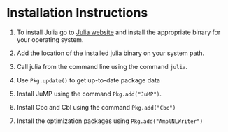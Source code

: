 
# Installation Instructions
1. To install Julia go to [Julia website](https://julialang.org/downloads/) and install the appropriate 
binary for your operating system. 

2. Add the location of the installed julia binary on your system path.

3. Call julia from the command line using the command `julia`.

4. Use `Pkg.update()` to get up-to-date package data

5. Install JuMP using the command `Pkg.add("JuMP")`.

6. Install Cbc and Cbl using the command `Pkg.add("Cbc")`

7. Install the optimization packages using `Pkg.add("AmplNLWriter")`


